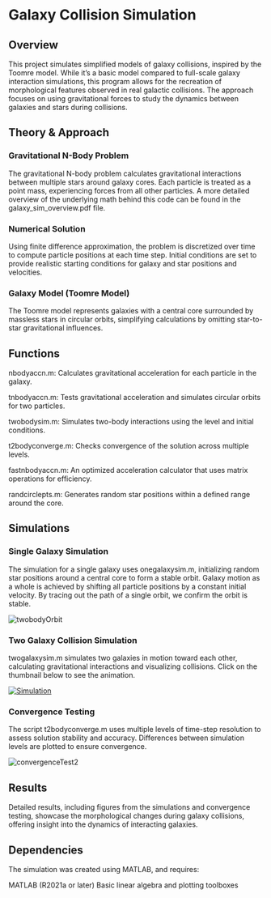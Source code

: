 
# Galaxy Collision Simulation
## Overview
This project simulates simplified models of galaxy collisions, inspired by the Toomre model. While it’s a basic model compared to full-scale galaxy interaction simulations, this program allows for the recreation of morphological features observed in real galactic collisions. The approach focuses on using gravitational forces to study the dynamics between galaxies and stars during collisions.

## Theory & Approach
### Gravitational N-Body Problem
The gravitational N-body problem calculates gravitational interactions between multiple stars around galaxy cores. Each particle is treated as a point mass, experiencing forces from all other particles. A more detailed overview of the underlying math behind this code can be found in the galaxy_sim_overview.pdf file. 

### Numerical Solution
Using finite difference approximation, the problem is discretized over time to compute particle positions at each time step. Initial conditions are set to provide realistic starting conditions for galaxy and star positions and velocities.

### Galaxy Model (Toomre Model)
The Toomre model represents galaxies with a central core surrounded by massless stars in circular orbits, simplifying calculations by omitting star-to-star gravitational influences.

## Functions
nbodyaccn.m: Calculates gravitational acceleration for each particle in the galaxy.

tnbodyaccn.m: Tests gravitational acceleration and simulates circular orbits for two particles.

twobodysim.m: Simulates two-body interactions using the level and initial conditions.

t2bodyconverge.m: Checks convergence of the solution across multiple levels.

fastnbodyaccn.m: An optimized acceleration calculator that uses matrix operations for efficiency.

randcirclepts.m: Generates random star positions within a defined range around the core.

## Simulations
### Single Galaxy Simulation
The simulation for a single galaxy uses onegalaxysim.m, initializing random star positions around a central core to form a stable orbit. Galaxy motion as a whole is achieved by shifting all particle positions by a constant initial velocity. By tracing out the path of a single orbit, we confirm the orbit is stable. 

![twobodyOrbit](https://github.com/user-attachments/assets/7f6f2366-9f00-4148-b172-689e7e795b18)

### Two Galaxy Collision Simulation
twogalaxysim.m simulates two galaxies in motion toward each other, calculating gravitational interactions and visualizing collisions. Click on the thumbnail below to see the animation.

[![Simulation](https://img.youtube.com/vi/PISQmm7-lbY/0.jpg)](https://www.youtube.com/watch?v=PISQmm7-lbY)

### Convergence Testing
The script t2bodyconverge.m uses multiple levels of time-step resolution to assess solution stability and accuracy. Differences between simulation levels are plotted to ensure convergence.

![convergenceTest2](https://github.com/user-attachments/assets/6359cea3-98e7-4056-ad66-9d7072171877)

## Results
Detailed results, including figures from the simulations and convergence testing, showcase the morphological changes during galaxy collisions, offering insight into the dynamics of interacting galaxies.

## Dependencies
The simulation was created using MATLAB, and requires:

MATLAB (R2021a or later)
Basic linear algebra and plotting toolboxes


